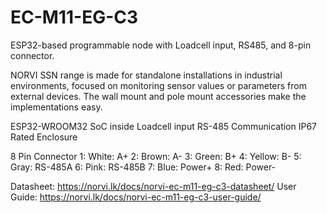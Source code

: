 # EC-M11-EG-C3
ESP32-based programmable node with Loadcell input, RS485, and 8-pin connector.

NORVI SSN range is made for standalone installations in industrial environments, focused on monitoring sensor values or parameters from external devices. 
The wall mount and pole mount accessories make the implementations easy.

ESP32-WROOM32 SoC inside
Loadcell input
RS-485 Communication
IP67 Rated Enclosure

8 Pin Connector
1:   White:   A+
2:   Brown:   A-
3:   Green:   B+
4:   Yellow:  B-
5:   Gray:    RS-485A
6:   Pink:    RS-485B
7:   Blue:    Power+
8:   Red:     Power-

Datasheet:   https://norvi.lk/docs/norvi-ec-m11-eg-c3-datasheet/
User Guide:  https://norvi.lk/docs/norvi-ec-m11-eg-c3-user-guide/
